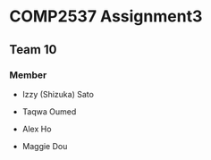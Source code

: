 # COMP2537 Assignment3

## Team 10

### Member

* Izzy (Shizuka) Sato

* Taqwa Oumed

* Alex Ho

* Maggie Dou
